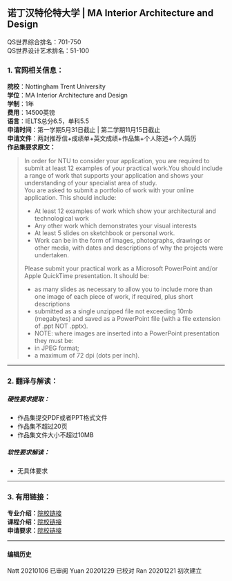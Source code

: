 ##  诺丁汉特伦特大学 | MA Interior Architecture and Design  

QS世界综合排名：701-750  
QS世界设计艺术排名：51-100  

### 1. 官网相关信息：

**院校**：Nottingham Trent University  
**学位**：MA Interior Architecture and Design  
**学制**：1年  
**费用**：14500英镑    
**语言**：IELTS总分6.5，单科5.5  
**申请时间**：第一学期5月31日截止 | 第二学期11月15日截止  
**申请文件**：两封推荐信+成绩单+英文成绩+作品集+个人陈述+个人简历  
**作品集要求原文：**  
> In order for NTU to consider your application, you are required to submit at least 12 examples of your practical work.You should include a range of work that supports your application and shows your understanding of your specialist area of study.  
You are asked to submit a portfolio of work with your online application. This should include:
> - At least 12 examples of work which show your architectural and technological work  
> - Any other work which demonstrates your visual interests  
> - At least 5 slides on sketchbook or personal work.  
> - Work can be in the form of images, photographs, drawings or other media, with dates and descriptions of why the projects were undertaken.  
>
> Please submit your practical work as a Microsoft PowerPoint and/or Apple QuickTime presentation. It should be:  
> - as many slides as necessary to allow you to include more than one image of each piece of work, if required, plus short descriptions  
> - submitted as a single unzipped file not exceeding 10mb (megabytes) and saved as a PowerPoint file (with a file extension of .ppt NOT .pptx).  
> - NOTE: where images are inserted into a PowerPoint presentation they must be:
> - in JPEG format;  
> - a maximum of 72 dpi (dots per inch).


---


### 2. 翻译与解读：

##### 硬性要求提取：  
- 作品集提交PDF或者PPT格式文件  
- 作品集不超过20页  
- 作品集文件大小不超过10MB  


##### 软性要求解读：
- 无具体要求  

---


### 3. 有用链接：

**专业介绍：**[院校链接](https://www.ntu.ac.uk/course/architecture-design-and-the-built-environment/pg/ma-interior-architecture-and-design)  
**课程介绍：**[院校链接](https://www.ntu.ac.uk/course/architecture-design-and-the-built-environment/pg/ma-interior-architecture-and-design)  
**申请要求：**[院校链接](https://www.ntu.ac.uk/course/architecture-design-and-the-built-environment/pg/ma-interior-architecture-and-design)         



---


#### 编辑历史
Natt 20210106 已审阅
Yuan 20201229 已校对
Ran 20201221 初次建立

